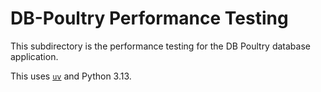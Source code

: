 # DB-Poultry Performance Testing

This subdirectory is the performance testing for the DB Poultry
database application.

This uses [`uv`](https://docs.astral.sh/uv/) and Python 3.13.